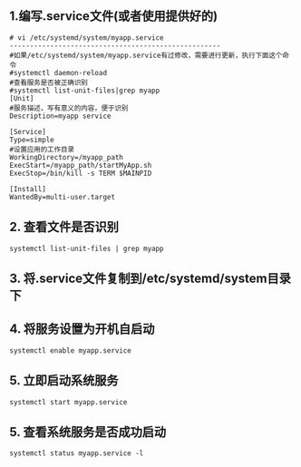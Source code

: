 ## 1.编写.service文件(或者使用提供好的)

```shell
# vi /etc/systemd/system/myapp.service
----------------------------------------------------
#如果/etc/systemd/system/myapp.service有过修改，需要进行更新，执行下面这个命令
#systemctl daemon-reload
#查看服务是否被正确识别
#systemctl list-unit-files|grep myapp
[Unit]
#服务描述，写有意义的内容，便于识别
Description=myapp service

[Service]
Type=simple
#设置应用的工作目录
WorkingDirectory=/myapp_path
ExecStart=/myapp_path/startMyApp.sh
ExecStop=/bin/kill -s TERM $MAINPID

[Install]
WantedBy=multi-user.target
```

## 2. 查看文件是否识别

```shell
systemctl list-unit-files | grep myapp
```

## 3. 将.service文件复制到/etc/systemd/system目录下

## 4. 将服务设置为开机自启动

```shell
systemctl enable myapp.service
```

## 5. 立即启动系统服务

```shell
systemctl start myapp.service
```

## 5. 查看系统服务是否成功启动

```shell
systemctl status myapp.service -l
```

